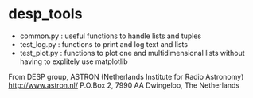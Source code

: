 # desp_tools

* common.py : useful functions to handle lists and tuples
* test_log.py : functions to print and log text and lists
* test_plot.py : functions to plot one and multidimensional lists without having to explitely use matplotlib

From DESP group, ASTRON (Netherlands Institute for Radio Astronomy) <http://www.astron.nl/> P.O.Box 2, 7990 AA Dwingeloo, The Netherlands
